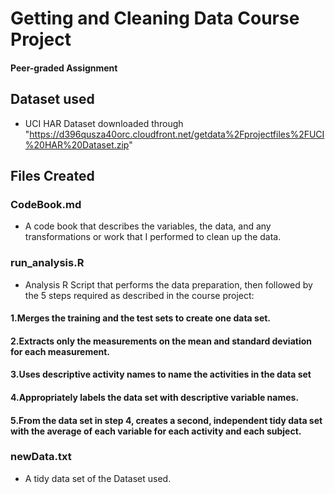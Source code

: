 # Getting and Cleaning Data Course Project
#### Peer-graded Assignment

## Dataset used
- UCI HAR Dataset downloaded through "https://d396qusza40orc.cloudfront.net/getdata%2Fprojectfiles%2FUCI%20HAR%20Dataset.zip"

## Files Created
### CodeBook.md
- A code book that describes the variables, the data, and any transformations or work that I performed to clean up the data.

### run_analysis.R
- Analysis R Script that performs the data preparation, then followed by the 5 steps required as described in the course project: 
#### 1.Merges the training and the test sets to create one data set.
#### 2.Extracts only the measurements on the mean and standard deviation for each measurement.
#### 3.Uses descriptive activity names to name the activities in the data set
#### 4.Appropriately labels the data set with descriptive variable names.
#### 5.From the data set in step 4, creates a second, independent tidy data set with the average of each variable for each activity and each subject.

### newData.txt
- A tidy data set of the Dataset used.
